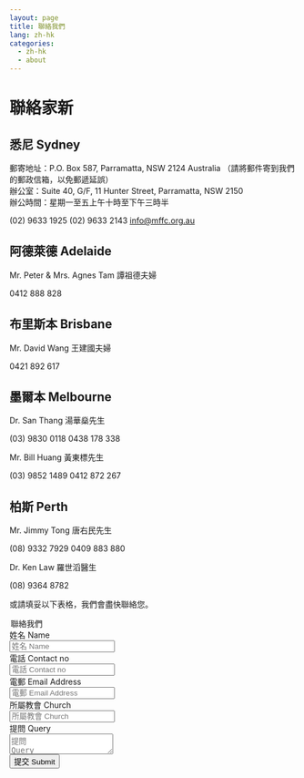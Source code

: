 ```yaml
---
layout: page
title: 聯絡我們
lang: zh-hk
categories:
  - zh-hk
  - about
---
```


聯絡家新
========
悉尼 Sydney
-----------
郵寄地址：P.O. Box 587, Parramatta, NSW 2124 Australia （請將郵件寄到我們的郵政信箱，以免郵遞延誤）  
辦公室：Suite 40, G/F, 11 Hunter Street, Parramatta, NSW 2150  
辦公時間：星期一至五上午十時至下午三時半  

<span class="glyphicon glyphicon-phone-alt"></span> (02) 9633 1925
<span class="glyphicon glyphicon-print"></span> (02) 9633 2143
<span class="glyphicon glyphicon-send"></span> <info@mffc.org.au>

阿德萊德 Adelaide
-----------------
Mr. Peter & Mrs. Agnes Tam 譚祖德夫婦

<span class="glyphicon glyphicon-phone"></span> 0412 888 828


布里斯本 Brisbane
-----------------
Mr. David Wang 王建國夫婦

<span class="glyphicon glyphicon-phone"></span> 0421 892 617

墨爾本 Melbourne
----------------
Dr. San Thang 湯華燊先生

<span class="glyphicon glyphicon-phone-alt"></span>  (03) 9830 0118
<span class="glyphicon glyphicon-phone"></span> 0438 178 338


Mr. Bill Huang 黃東標先生

<span class="glyphicon glyphicon-phone-alt"></span>(03) 9852 1489
<span class="glyphicon glyphicon-phone"></span> 0412 872 267


柏斯 Perth
----------
Mr. Jimmy Tong 唐右民先生

<span class="glyphicon glyphicon-phone-alt"></span> (08) 9332 7929
<span class="glyphicon glyphicon-phone"></span> 0409 883 880


Dr. Ken Law 羅世滔醫生

<span class="glyphicon glyphicon-phone-alt"></span> (08) 9364 8782



或請填妥以下表格，我們會盡快聯絡您。
<div id="contacts" style="display:block">
<div class="rows">
<div class="">
<form id="contact_form" class="well form-horizontal" >
<legend>聯絡我們</legend>
<div class="form-group">
<label for="inputname" class="col-sm-2 control-label">姓名 Name</label>
<div class="col-sm-9">
<input type="text" id="inputname" class="form-control" placeholder="姓名 Name">
</div>
</div>
<div class="form-group">
<label for="inputphone" class="col-sm-2 control-label">電話 Contact no</label>
<div class="col-sm-9">
<input type="tel" id="inputphone" class="form-control" placeholder="電話 Contact no">
</div>
</div>
<div class="form-group">
<label for="inputemail" class="col-sm-2 control-label">電郵 Email
Address</label>
<div class="col-sm-9">
<input type="email" id="inputemail" class="form-control" placeholder="電郵 Email Address">
</div>
</div>
<div class="form-group">
<label for="inputchurch" class="col-sm-2 control-label">所屬教會 Church</label>
<div class="col-sm-9">
<input type="text" id="inputchurch" class="form-control" placeholder="所屬教會 Church">
</div>
</div>
<div class="form-group">
<label for="inputquestion" class="col-sm-2 control-label">提問 Query</label>
<div class="col-sm-9">
<textarea  id="inputquestion" class="form-control" placeholder="提問
Query"
row="3"></textarea>
</div>
</div>
<div class="form-group">
<div class="col-sm-12">
<div id="contact_form_status"></div>
</div>
</div>
<div class="form-group">
<div class="col-sm-offset-2 col-sm-9">
<button id="submit" type="submit" class="btn btn-success">提交 Submit</button>
</div>
</div>
</form>
</div>
</div>
</div>
<script src="/js/send-email.js"></script>

